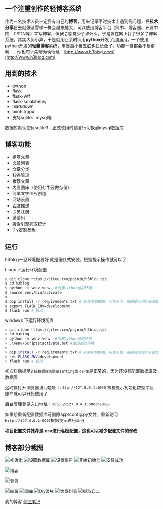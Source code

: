 ## 一个注重创作的轻博客系统

作为一名技术人员一定要有自己的**博客**，用来记录平时技术上遇到的问题，把**技术分享**出去就像滚雪球一样会越來越大，可以使用博客平台（简书、博客园、开源中国、CSDN等）来写博客，但我总感觉少了点什么，于是就在网上找了很多了博客系统，其实大同小异，于是就用业余时间用**python**开发了[h3blog](http://www.h3blog.com)，一个使用python开发的**轻量博客**系统，麻雀虽小但五脏也快长全了，功能一直都会不断更新...，你也可以先睹为快地址：[http://www.h3blog.com](http://www.h3blog.com)

## 用到的技术

- python
- flask
- flask-wtf
- flask-sqlalchemy
- markdown
- bootstrap4
- 支持sqlite、mysql等

数据库默认使用sqlite3，正式使用时请自行切换到mysql数据库

## 博客功能

- 撰写文章
- 文章列表
- 文章分类
- 标签管理
- 推荐文章
- 内置图床（使用七牛云做存储）
- 简单文字图片创造
- 网站设置
- 百度推送
- 会员注册
- 邀请码
- 搜索引擎抓取统计
- Diy定制模板

## 运行

h3blog一旦环境配置好 就是傻瓜式安装，根据提示操作就可以了

Linux 下运行环境配置
```bash
$ git clone https://gitee.com/pojoin/h3blog.git
$ cd h3blog
$ python -m venv venv  #创建python虚拟环境
$ source venv/bin/activate
$ 
$ pip install -r requirements.txt # 安装项目依赖，可能不全，根据提示自行安装即可
$ export FLASK_ENV=development
$ flask run # 启动
```

windows 下运行环境配置

```bash
> git clone https://gitee.com/pojoin/h3blog.git
> cd h3blog
> python -m venv venv  #创建python虚拟环境
> .\venv\Scripts\activate.bat #激活虚拟环境
> 
> pip install -r requirements.txt # 安装项目依赖，可能不全，根据提示自行安装即可
> set FLASK_ENV=development
> flask run # 启动
```

初次启动提示`连接数据库失败或setting表不存在`是正常的，因为还没有配置数据库及数据表

这时候打开浏览器访问地址：`http://127.0.0.1:5000` 根据提示初始化数据库及账户就可以开始使用了

后台管理登录入口地址：`http://127.0.0.1:5000/admin`

如果想重新配置数据库可删除app/config.py文件，重新访问`http://127.0.0.1:5000`根据提示进行即可


**项目配置文件推荐是.env进行私密配置，这也可以减少配置文件的修改**

## 博客部分截图

![初始化](https://images.gitee.com/uploads/images/2021/1105/151955_58428f31_120583.png "a1.png")
![设置数据库](https://images.gitee.com/uploads/images/2021/1105/152017_b6bfebfa_120583.png "sjk.png")
![设置账户](https://images.gitee.com/uploads/images/2021/1105/152032_022ce020_120583.png "zh.png")
![开始初始化](https://images.gitee.com/uploads/images/2021/1105/152100_0f2184dd_120583.png "安装.png")
![安装成功](https://images.gitee.com/uploads/images/2021/1105/152114_f45fc070_120583.png "安装成功.png")

![博客](https://images.gitee.com/uploads/images/2021/1105/151033_aa8a0b15_120583.png "wzsy.png")

![登录](https://images.gitee.com/uploads/images/2021/1105/151006_403e9961_120583.png "login.png")

![编辑](https://images.gitee.com/uploads/images/2021/1105/151100_eb3439d4_120583.png "write.png")
![图库](https://images.gitee.com/uploads/images/2021/1105/151119_8888e8f3_120583.png "tuchuang.png")
![Diy图片](https://images.gitee.com/uploads/images/2021/1105/151131_d769fb95_120583.png "diy_img.png")
![文章列表](https://images.gitee.com/uploads/images/2021/1105/151154_383a17bc_120583.png "wzlb.png")
![抓取日志](https://images.gitee.com/uploads/images/2021/1105/151213_e5454c67_120583.png "zqrz.png")

我的博客 [何三笔记](http://www.h3blog.com)
